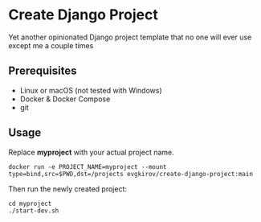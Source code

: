 # Create Django Project

Yet another opinionated Django project template that no one will ever use except me a couple times

## Prerequisites

* Linux or macOS (not tested with Windows)
* Docker & Docker Compose
* git

## Usage

Replace **myproject** with your actual project name.

    docker run -e PROJECT_NAME=myproject --mount type=bind,src=$PWD,dst=/projects evgkirov/create-django-project:main

Then run the newly created project:

    cd myproject
    ./start-dev.sh
